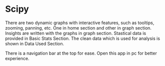 # Scipy
There are two dynamic graphs with interactive features, such as tooltips, zooming, panning, etc. One in home section and other in graph section.
Insights are written with the graphs in graph section.
Stastical data is provided in Basic Stats Section.
The clean data which is used for analysis is shown in Data Used Section.

There is a navigation bar at the top for ease.
Open this app in pc for better experience.
